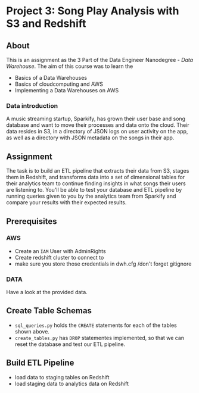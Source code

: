 # Project 3: Song Play Analysis with S3 and Redshift

## About

This is an assignment as the 3 Part of the Data Engineer Nanodegree -  *Data Warehouse*.
The aim of this course was to learn the
- Basics of a Data Warehouses
- Basics of cloudcomputing and AWS
- Implementing a Data Warehouses on AWS

### Data introduction 
A music streaming startup, Sparkify, has grown their user base and song database and want to move their processes and data onto the cloud. Their data resides in S3, in a directory of JSON logs on user activity on the app, as well as a directory with JSON metadata on the songs in their app.

## Assignment
The task is to build an ETL pipeline that extracts their data from S3, stages them in Redshift, and transforms data into a set of dimensional tables for their analytics team to continue finding insights in what songs their users are listening to. You'll be able to test your database and ETL pipeline by running queries given to you by the analytics team from Sparkify and compare your results with their expected results.


## Prerequisites
### AWS
- Create an `IAM` User with AdminRights 
- Create redshift cluster to connect to
- make sure you store those credentials in dwh.cfg /don't forget gitignore

### DATA
Have a look at the provided data.


## Create Table Schemas

- `sql_queries.py` holds the `CREATE` statements for each of the tables shown above.
- `create_tables.py` has `DROP` statementes implemented, so that we can reset the database and test our ETL pipeline.

## Build ETL Pipeline
- load data to staging tables on Redshift
- load staging data to analytics data on Redshift